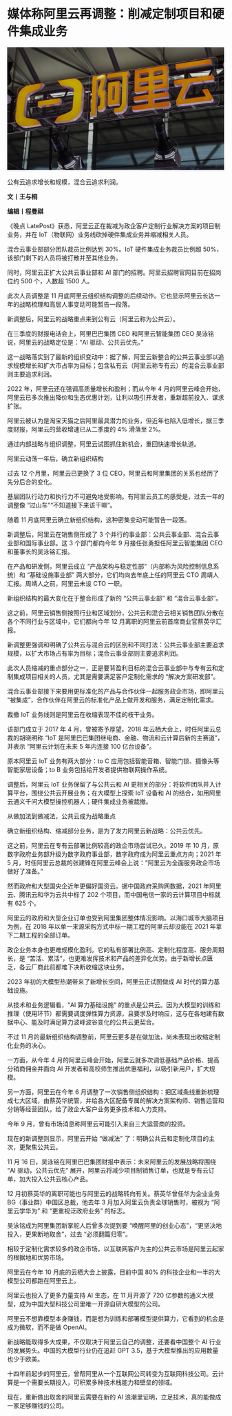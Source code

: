 # 媒体称阿里云再调整：削减定制项目和硬件集成业务

![7f1319a71cd2a41a2e25690344a3cacb.jpg](./媒体称阿里云再调整削减定制项目和硬件集成业务/7f1319a71cd2a41a2e25690344a3cacb.jpg)

公有云追求增长和规模，混合云追求利润。

**文丨王与桐**

**编辑丨程曼祺**

《晚点 LatePost》获悉，阿里云正在裁减为政企客户定制行业解决方案的项目制业务，并在 IoT（物联网）业务线砍掉硬件集成业务并缩减相关人员。

混合云事业部部分团队裁员比例达到 30%。IoT 硬件集成业务裁员比例超 50%，该部门剩下的人员将被打散并至其他业务。

同时，阿里云正扩大公共云事业部和 AI 部门的招聘。阿里云招聘官网目前在招岗位约 500 个，人数超 1500 人。

此次人员调整是 11 月底阿里云组织结构调整的后续动作。它也显示阿里云长达一年的战略梳理和高层人事变动可能暂告一段落。

新调整后，阿里云的战略重点来到公有云（阿里云称为公共云）。

在三季度的财报电话会上，阿里巴巴集团 CEO 和阿里云智能集团 CEO 吴泳铭说，阿里云的战略定位是：“AI 驱动、公共云优先。”

这一战略落实到了最新的组织变动中：据了解，阿里云新整合的公共云事业部以追求规模增长和扩大市占率为目标；包含私有云（阿里云称专有云）的混合云事业部则主要追求利润。

2022 年，阿里云还在强调高质量增长和盈利；而从今年 4
月的阿里云峰会开始，阿里云已多次推出降价和生态优惠计划，让利以吸引开发者，重新超前投入、谋求扩张。

阿里云被认为是淘宝天猫之后阿里最具潜力的业务，但近年也陷入低增长，据三季度财报，阿里云的营收增速已从二季度的 4% 滑落至 2%。

通过内部战略与组织调整，阿里云试图抓住新机会，重回快速增长轨道。

阿里云动荡一年后，确立新组织结构

过去 12 个月里，阿里云已更换了 3 位 CEO，阿里云和阿里集团的关系也经历了先分后合的变化。

基层团队行动力和执行力不可避免地受影响。有阿里云员工的感受是，过去一年的调整像 “过山车”“不知道接下来该干嘛”。

随着 11 月底阿里云确立新组织结构，这种密集变动可能暂告一段落。

新调整后，阿里云在销售侧形成了 3 个并行的事业部：公共云事业部、混合云事业部和国际事业部。这 3 个部门都向今年 9 月接任张勇担任阿里云智能集团 CEO
和董事长的吴泳铭汇报。

在产品和研发侧，阿里云成立 “产品架构与稳定性部”（内部称为风险控制信息系统）和 “基础设施事业部” 两大部分，它们均向去年底上任的阿里云 CTO
周靖人汇报。周靖人之前，阿里云未设 CTO 一职。

新组织结构的最大变化在于整合形成了新的 “公共云事业部” 和 “混合云事业部”。

这之前，阿里云销售侧按照行业和区域划分，公共云和混合云相关销售团队分散在各个不同行业与区域中，它们都向今年 12 月离职的阿里云前首席商业官蔡英华汇报。

新调整更强调和明确了公共云与混合云的区别和不同打法：公共云事业部主要追求规模，以扩大市场占有率为目标；混合云事业部则主要追求利润。

此次人员缩减的重点部分之一，正是要背盈利目标的混合云事业部中与专有云和定制集成项目相关的人员，尤其是需要满足客户定制化需求的 “解决方案研发部”。

混合云事业部接下来要用更标准化的产品与合作伙伴一起服务政企市场，即阿里云 “被集成”，合作伙伴在阿里云的标准化产品上做开发和服务，满足定制化需求。

裁撤 IoT 业务线则是阿里云在收缩表现不佳的枝干业务。

该部门成立于 2017 年 4 月，曾被寄予厚望。2018 年云栖大会上，时任阿里云总裁的胡晓明称 “IoT
是阿里巴巴集团继电商、金融、物流和云计算后新的主赛道”，并表示 “阿里云计划在未来 5 年内连接 100 亿台设备”。

原本阿里云 IoT 业务有两大部分：to C 应用包括智能音箱、智能门锁、摄像头等智能家居设备；to B 业务包括给开发者提供物联网操作系统。

调整后，阿里云 IoT 业务保留了与公共云和 AI 更相关的部分：将软件团队并入计算平台，围绕公共云开展业务；在大模型上探索 IoT 设备和 AI
的结合，如用阿里云通义千问大模型操控机器人；硬件集成业务被裁撤。

从做加法到做减法，公共云成为战略重点

确立新组织结构、缩减部分业务，是为了发力阿里云新战略：公共云优先。

这之前，阿里云在专有云部署比例较高的政企市场尝试已久。2019 年 10 月，原数字政府业务部升级为数字政府事业部，数字政府成为阿里云重点方向；2021 年
5 月，时任阿里云总裁的张建锋在阿里云峰会上说：“阿里云为全面服务政企市场做好了准备。”

然而政府和大型国央企近年更偏好国资云。据中国政府采购网数据，2021 年阿里云、腾讯云和华为云共中标了 202 个项目，而中国电信一家的云计算项目中标就有
625 个。

阿里云的政府和大型企业订单也受到阿里集团整体情况影响。以海口城市大脑项目为例，在 2018 年以单一来源采购方式中标一期工程的阿里云却没能在 2021
年拿下二期工程的全部订单。

政企业务本身也更难规模化盈利。它的私有部署比例高、定制化程度高、服务周期长，是
“苦活、累活”，也更难发挥技术和产品的差异化优势。由于新增长点匮乏，各云厂商此前都难下决断收缩这块业务。

2023 年初的大模型热潮带来了新增长空间，阿里云正试图做成 AI 时代的算力基础设施。

从技术和业务逻辑看，“AI 算力基础设施”
的重点是公共云。因为大模型的训练和推理（使用环节）都需要调度弹性算力资源，且要求及时响应，这与在各地建有数据中心、能及时满足算力波峰波谷变化的公共云更契合。

不过 11 月的最新组织结构调整前，阿里云更多是在做加法，尚未表现出收缩定制化业务的决心。

一方面，从今年 4 月的阿里云峰会开始，阿里云就多次调低基础产品价格、提高分销商佣金并面向 AI 开发者和高校师生推出优惠福利，以吸引新用户，扩大规模。

另一方面，阿里云在今年 6
月调整了一次销售侧组织结构：把区域条线重新梳理成七大区域，由蔡英华统管，并给各大区配备专属的解决方案架构师、销售运营和分销等经营团队，给了政企大客户业务更多技术和人力支持。

今年 9 月，曾有市场消息称阿里云可能引入来自三大运营商的投资。

现在的新调整则显示，阿里云开始 “做减法” 了：明确公共云和定制化项目的主次，更聚焦公共云。

11 月 16 日，吴泳铭在阿里巴巴集团财报中表示：未来阿里云的发展战略将围绕 “AI 驱动，公共云优先”
展开，阿里云将减少项目制销售订单，也就是专有云订单，加大投入公共云核心产品。

12 月初蔡英华的离职可能也与阿里云的战略转向有关。蔡英华曾任华为企业业务 BG（事业群）中国区总裁，他去年 3 月加入阿里云负责全球销售时，被视为
“阿里云学华为” 和 “更重视泛政府业务” 的标志。

吴泳铭成为阿里集团新掌舵人后曾多次提到要 “唤醒阿里的创业心态”，“更坚决地投入，更果断地取舍”，过去 “必须翻篇归零”。

相较于定制化需求较多的政企市场，以互联网客户为主的公共云市场是阿里云起家的根据地和优势市场。

阿里云在今年 10 月底的云栖大会上披露，目前中国 80% 的科技企业和一半的大模型公司都跑在阿里云上。

阿里云也投入了更多力量支持 AI 生态，在 11 月开源了 720 亿参数的通义大模型，成为中国大型科技公司里唯一开源自研大模型的公司。

阿里云不想靠模型本身赚钱，而是想为训练和部署模型提供算力，它看到的机会是成为微软，而不是做 OpenAI。

新战略能取得多大成果，不仅取决于阿里云自己的调整，还要看中国整个 AI 行业的发展势头。中国的大模型行业仍在追赶 GPT
3.5，基于大模型推出的应用数量也少于欧美。

十四年前起步的阿里云，曾帮阿里从一个互联网公司转变为互联网科技公司。云计算是一个需要长期投入，可积累多种技术栈能力和壁垒的领域。

现在，重新做出取舍的阿里云需要在新的 AI 浪潮里证明，立足技术，真的能做成一家足够赚钱的公司。

